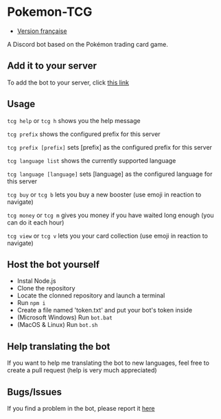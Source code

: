 # Pokemon-TCG

* [Version française](README-fr.md)

A Discord bot based on the Pokémon trading card game.

## Add it to your server

To add the bot to your server, click [this link](https://discord.com/api/oauth2/authorize?client_id=772212678772654100&permissions=10304&scope=bot)

## Usage
```tcg help``` or ```tcg h``` shows you the help message

```tcg prefix``` shows the configured prefix for this server

```tcg prefix [prefix]``` sets [prefix] as the configured prefix for this server

```tcg language list``` shows the currently supported language

```tcg language [language]``` sets [language] as the configured language for this server

```tcg buy``` or ```tcg b``` lets you buy a new booster (use emoji in reaction to navigate)

```tcg money``` or ```tcg m``` gives you money if you have waited long enough (you can do it each hour)

```tcg view``` or ```tcg v``` lets you your card collection (use emoji in reaction to navigate)

## Host the bot yourself

- Instal Node.js
- Clone the repository
- Locate the clonned repository and launch a terminal
- Run ```npm i```
- Create a file named 'token.txt' and put your bot's token inside
- (Microsoft Windows) Run ```bot.bat```
- (MacOS & Linux) Run ```bot.sh```

## Help translating the bot

If you want to help me translating the bot to new languages, feel free to create a pull request (help is very much appreciated)

## Bugs/Issues
If you find a problem in the bot, please report it [here](https://github.com/Inklay/Pokemon-TCG/issues)
